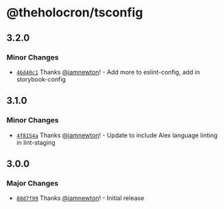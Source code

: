 # @theholocron/tsconfig

## 3.2.0

### Minor Changes

-   [`46d40c1`](https://github.com/theholocron/configs/commit/46d40c17d963b3c81fd6fdf308da4228112f5fe4) Thanks [@iamnewton](https://github.com/iamnewton)! - Add more to eslint-config, add in storybook-config

## 3.1.0

### Minor Changes

-   [`4f8154a`](https://github.com/theholocron/configs/commit/4f8154a534d5d7668cd2659da322448f39646aed) Thanks [@iamnewton](https://github.com/iamnewton)! - Update to include Alex language linting in lint-staging

## 3.0.0

### Major Changes

-   [`88d7f99`](https://github.com/theholocron/configs/commit/88d7f995dd02cdbe63817ac0d13905d5aea3777a) Thanks [@iamnewton](https://github.com/iamnewton)! - Initial release
